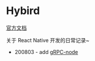 # Hybird

[官方文档](https://reactnative.cn)

关于 React Native 开发的日常记录~

-   200803 - add [gRPC-node](Node/gRPC-node)
